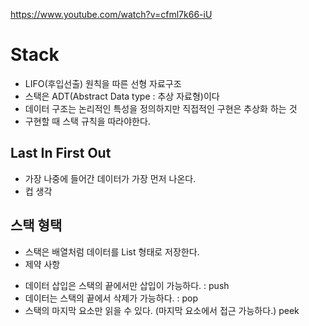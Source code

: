 https://www.youtube.com/watch?v=cfml7k66-iU

# Stack

- LIFO(후입선출) 원칙을 따른 선형 자료구조
- 스택은 ADT(Abstract Data type : 추상 자료형)이다
- 데이터 구조는 논리적인 특성을 정의하지만 직접적인 구현은 추상화 하는 것
- 구현할 때 스택 규칙을 따라야한다.

## Last In First Out

- 가장 나중에 들어간 데이터가 가장 먼저 나온다.
- 컵 생각

## 스택 형택

- 스택은 배열처럼 데이터를 List 형태로 저장한다.
- 제약 사항

* 데이터 삽입은 스택의 끝에서만 삽입이 가능하다. : push
* 데이터는 스택의 끝에서 삭제가 가능하다. : pop
* 스택의 마지막 요소만 읽을 수 있다. (마지막 요소에서 접근 가능하다.) peek
